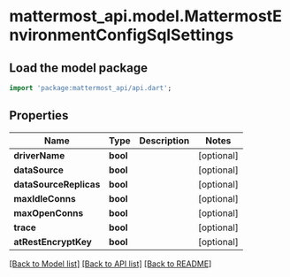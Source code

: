 # mattermost_api.model.MattermostEnvironmentConfigSqlSettings

## Load the model package
```dart
import 'package:mattermost_api/api.dart';
```

## Properties
Name | Type | Description | Notes
------------ | ------------- | ------------- | -------------
**driverName** | **bool** |  | [optional] 
**dataSource** | **bool** |  | [optional] 
**dataSourceReplicas** | **bool** |  | [optional] 
**maxIdleConns** | **bool** |  | [optional] 
**maxOpenConns** | **bool** |  | [optional] 
**trace** | **bool** |  | [optional] 
**atRestEncryptKey** | **bool** |  | [optional] 

[[Back to Model list]](../GENERATED_README.md#documentation-for-models) [[Back to API list]](../GENERATED_README.md#documentation-for-api-endpoints) [[Back to README]](../GENERATED_README.md)


